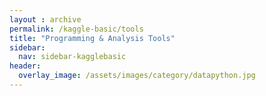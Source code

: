 ```yaml
---
layout : archive
permalink: /kaggle-basic/tools
title: "Programming & Analysis Tools"
sidebar:
  nav: sidebar-kagglebasic
header:
  overlay_image: /assets/images/category/datapython.jpg
---
```

